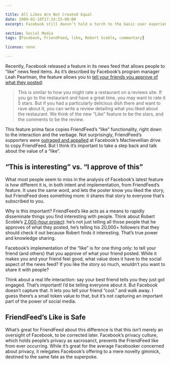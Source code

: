 ```yaml
---

title: All Likes Are Not Created Equal
date: 2009-02-10T17:24:23-08:00
excerpt: Facebook still doesn’t hold a torch to the basic user experience of FriendFeed not because it isn’t trying, but because of the rules it’s decided to play by.

section: Social Media
tags: [Facebook, FriendFeed, like, Robert Scoble, commentary]

license: none

---
```


Recently, Facebook released a feature in its news feed that allows people to “like” news feed items. As it’s described by Facebook’s program manager Leah Pearlman, the feature allows you to [tell your friends you approve of what they posted][1]:

> This is similar to how you might rate a restaurant on a reviews site. If you go to the restaurant and have a great time, you may want to rate it 5 stars. But if you had a particularly delicious dish there and want to rave about it, you can write a review detailing what you liked about the restaurant. We think of the new “Like” feature to be the stars, and the comments to be the review.

This feature prima face copies FriendFeed’s “like” functionality, right down to the interaction and the verbage. Not surprisingly, FriendFeed’s supporters were [outraged and appalled][2] at Facebook’s Machievellian drive to copy FriendFeed. But I think it’s important to take a step back and talk about the value of a “like”.

## “This is interesting” vs. “I approve of this”

What most people seem to miss in the analysis of Facebook’s latest feature is how different it is, in both intent and implementation, from FriendFeed’s feature. It uses the same word, and lets the poster know you liked the story, but FriendFeed does something more: it shares that story to everyone that’s subscribed to you.

Why is this important? FriendFeed’s like acts as a means to rapidly disseminate things you find interesting with people. Think about Robert Scoble’s [2,000-hour project][3]: he’s not just telling all those people that he approves of what they posted, he’s telling his 20,000+ followers that they should check it out because Robert finds it interesting. That’s true power and knowledge sharing.

Facebook’s implementation of the “like” is for one thing only: to tell your friend (and others) that you approve of what your friend posted. While it makes you and your friend feel good, what value does it have to the social aspect of the news feed? If you like the story so much, wouldn’t you want to share it with people?

Think about a real life interaction: say your best friend tells you they just got engaged. That’s important! I’d be telling everyone about it. But Facebook doesn’t capture that. It lets you tell your friend “cool.” and walk away. I guess there’s a small token value to that, but it’s not capturing an important part of the power of social media.

## FriendFeed’s Like is Safe

What’s great for FriendFeed about this difference is that this isn’t merely an oversight of Facebook, to be corrected later. Facebook’s privacy culture, which holds people’s privacy as sacrosanct, prevents the FriendFeed like from ever occurring. While it’s great for the average Facebooker concerned about privacy, it relegates Facebook’s offering to a mere novelty gimmick, destined to the same fate as the superpoke.

[1]: http://blog.facebook.com/blog.php?post=53024537130 "”I like this”"
[2]: https://web.archive.org/web/20090212111140/http://www.inquisitr.com/17793/facebook-proves-how-lame-it-is-steals-from-twitter-and-friendfeed/ "Facebook proves how lame it is – steals from Twitter and FriendFeed"
[3]: http://scobleizer.com/2008/12/22/did-i-harm-my-blog-by-friendfeeding-this-year/ "Did I harm my blog by FriendFeeding this year?"
